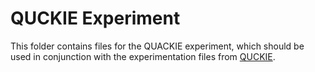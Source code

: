 # QUCKIE Experiment

This folder contains files for the QUACKIE experiment, which should be used in conjunction with the experimentation files from [QUCKIE](https://github.com/axa-rev-research/quackie).
